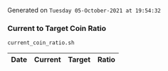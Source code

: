 Generated on `Tuesday 05-October-2021 at 19:54:32`

### Current to Target Coin Ratio
`current_coin_ratio.sh`

Date|Current|Target|Ratio
---|---|---|---
